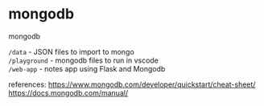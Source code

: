 # mongodb
mongodb 

`/data` - JSON files to import to mongo        
`/playground` - mongodb files to run in vscode             
`/web-app` - notes app using Flask and Mongodb             

references: 
https://www.mongodb.com/developer/quickstart/cheat-sheet/         
https://docs.mongodb.com/manual/            
